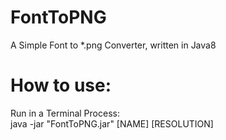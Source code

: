 # FontToPNG
A Simple Font to \*.png Converter,
written in Java8

# How to use:
Run in a Terminal Process:  
 java -jar "FontToPNG.jar" [NAME] [RESOLUTION]
